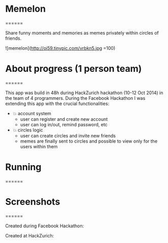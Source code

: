 # Memelon
======

Share funny moments and memories as memes privately within circles of friends.

![memelon](http://oi59.tinypic.com/vrbkn5.jpg =100)

# About progress (1 person team)
======

This app was build in 48h during HackZurich hackathon (10-12 Oct 2014) in the team of 4 programmers.
During the Facebook Hackathon I was extending this app with the crucial functionalities:

* :boom: account system
	* user can register and create new account
	* user can log in/out, remind password, etc
* :boom: circles logic
	* user can create circles and invite new friends
	* memes are finally sent to circles and possible to view only for the users within them

# Running
======

# Screenshots
======

Created during Facebook Hackathon:

Created at HackZurich:
